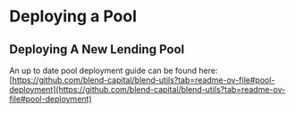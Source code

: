# Deploying a Pool

## Deploying A New Lending Pool

An up to date pool deployment guide can be found here: [https://github.com/blend-capital/blend-utils?tab=readme-ov-file#pool-deployment](https://github.com/blend-capital/blend-utils?tab=readme-ov-file#pool-deployment)
